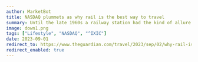 ```yaml
---
author: MarketBot
title: NASDAQ plummets as why rail is the best way to travel
summary: Until the late 1960s a railway station had the kind of allure now only found on film sets: clouds of mysterious steam curling around dark scurrying figures in hats, blackened faces, uniforms, loud blasts on whistles, doors slamming, and then a dramatic pause followed by the deep, urgent grunt of the monster itself. The smell, noise and power were overwhelming. As a toddler I was held up to see the most famous giants, The Flying Scotsman or the speed record holder, Mallard, and can still remember the feeling of awe.
image: down1.png
tags: ["Lifestyle", "NASDAQ", "^IXIC"]
date: 2023-09-01
redirect_to: https://www.theguardian.com/travel/2023/sep/02/why-rail-is-the-best-way-to-travel
redirect_enabled: true
---
```

